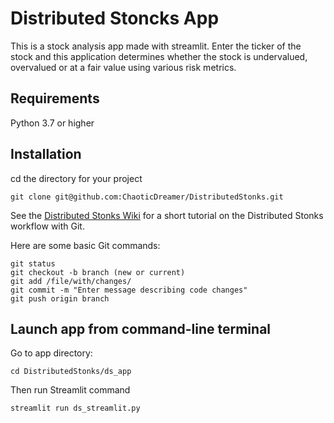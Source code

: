 # Distributed Stoncks App

This is a stock analysis app made with streamlit.
Enter the ticker of the stock and this application determines whether the stock is undervalued, overvalued or at a fair value using various risk metrics.

## Requirements

Python 3.7 or higher

## Installation

cd the directory for your project

```
git clone git@github.com:ChaoticDreamer/DistributedStonks.git
```
See the [Distributed Stonks Wiki](https://github.com/ChaoticDreamer/DistributedStonks/wiki/Distributed-Stonks-Workflow-with-Git) for a short tutorial on the Distributed Stonks workflow with Git.

Here are some basic Git commands:

```
git status
git checkout -b branch (new or current)
git add /file/with/changes/
git commit -m "Enter message describing code changes"
git push origin branch
```
 
## Launch app from command-line terminal

Go to app directory:

```
cd DistributedStonks/ds_app
````

Then run Streamlit command

```
streamlit run ds_streamlit.py
```
